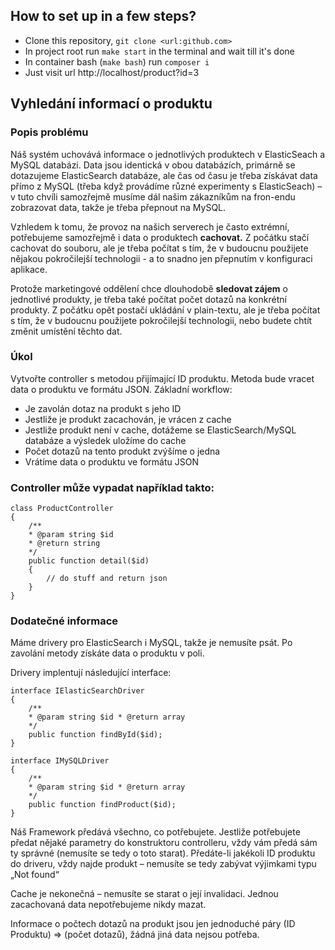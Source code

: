 ## How to set up in a few steps?
- Clone this repository, ```git clone <url:github.com>```
- In project root run ```make start``` in the terminal and wait till it's done
- In container bash (```make bash```) run ```composer i```
- Just visit url http://localhost/product?id=3

## Vyhledání informací o produktu
### Popis problému
Náš systém uchovává informace o jednotlivých produktech v ElasticSeach a MySQL databázi. Data jsou identická v obou databázích, primárně se dotazujeme ElasticSearch databáze, ale čas od času je třeba získávat data přímo z MySQL (třeba když provádíme různé experimenty s ElasticSeach) – v tuto chvíli samozřejmě musíme dál našim zákazníkům na fron-endu zobrazovat data, takže je třeba přepnout na MySQL.

Vzhledem k tomu, že provoz na našich serverech je často extrémní, potřebujeme samozřejmě i data o produktech **cachovat.** Z počátku stačí cachovat do souboru, ale je třeba počítat s tím, že v budoucnu použijete nějakou pokročilejší technologii - a to snadno jen přepnutím v konfiguraci aplikace.

Protože marketingové oddělení chce dlouhodobě **sledovat zájem** o jednotlivé produkty, je třeba také počítat počet dotazů na konkrétní produkty. Z počátku opět postačí ukládání v plain-textu, ale je třeba počítat s tím, že v budoucnu použijete pokročilejší technologii, nebo budete chtít změnit umístění těchto dat.


### Úkol
Vytvořte controller s metodou přijímající ID produktu. Metoda bude vracet data o produktu ve formátu JSON.
Základní workflow:
- Je zavolán dotaz na produkt s jeho ID
- Jestliže je produkt zacachován, je vrácen z cache
- Jestliže produkt není v cache, dotážeme se ElasticSearch/MySQL databáze a výsledek uložíme do cache
- Počet dotazů na tento produkt zvýšíme o jedna
- Vrátíme data o produktu ve formátu JSON 

### Controller může vypadat například takto:
```
class ProductController
{
    /**
    * @param string $id 
    * @return string
    */
    public function detail($id)
    {
        // do stuff and return json
    }
}
```

### Dodatečné informace
Máme drivery pro ElasticSearch i MySQL, takže je nemusíte psát. Po zavolání metody získáte data o produktu v poli. 

Drivery implentují následující interface:
```
interface IElasticSearchDriver
{
    /**
    * @param string $id * @return array
    */
    public function findById($id);
}

interface IMySQLDriver
{
    /**
    * @param string $id * @return array
    */
    public function findProduct($id);
}
```

Náš Framework předává všechno, co potřebujete. Jestliže potřebujete předat nějaké parametry do konstruktoru controlleru, vždy vám předá sám ty správné (nemusíte se tedy o toto starat). Předáte-li jakékoli ID produktu do driveru, vždy najde produkt – nemusíte se tedy zabývat výjimkami typu „Not found“

Cache je nekonečná – nemusíte se starat o její invalidaci. Jednou zacachovaná data nepotřebujeme nikdy mazat.

Informace o počtech dotazů na produkt jsou jen jednoduché páry (ID Produktu) => (počet dotazů), žádná jiná data nejsou potřeba.